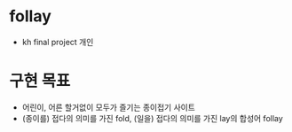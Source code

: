 # follay
* kh final project 개인
# 구현 목표
* 어린이, 어른 할거없이 모두가 즐기는 종이접기 사이트
* (종이를) 접다의 의미를 가진 fold, (일을) 접다의 의미를 가진 lay의 합성어 follay
